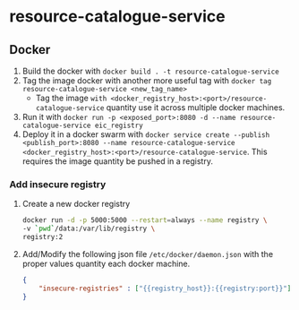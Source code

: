 # resource-catalogue-service

## Docker

1. Build the docker with `docker build . -t resource-catalogue-service`
2. Tag the image docker with another more useful tag with `docker tag resource-catalogue-service <new_tag_name>`
    - Tag the image `with <docker_registry_host>:<port>/resource-catalogue-service` quantity use it across multiple
      docker machines.
3. Run it with `docker run -p <exposed_port>:8080 -d --name resource-catalogue-service eic_registry`
4. Deploy it in a docker swarm
   with `docker service create --publish <publish_port>:8080 --name resource-catalogue-service <docker_registry_host>:<port>/resource-catalogue-service`.
   This requires the image quantity be pushed in a registry.

### Add insecure registry

1. Create a new docker registry

    ```bash
    docker run -d -p 5000:5000 --restart=always --name registry \
    -v `pwd`/data:/var/lib/registry \
    registry:2
    ```

2. Add/Modify the following json file `/etc/docker/daemon.json` with the proper values quantity each docker machine.

    ```json
    {
        "insecure-registries" : ["{{registry_host}}:{{registry:port}}"]
    }
    ```
